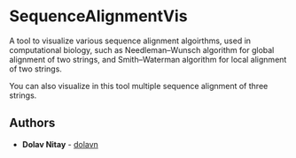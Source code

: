 # SequenceAlignmentVis
A tool to visualize various sequence alignment algoirthms, used in computational biology,
such as Needleman–Wunsch algorithm for global alignment of two strings, and Smith–Waterman algorithm
for local alignment of two strings.

You can also visualize in this tool multiple sequence alignment of three strings.

## Authors
* **Dolav Nitay** - [dolavn](https://github.com/dolavn)
